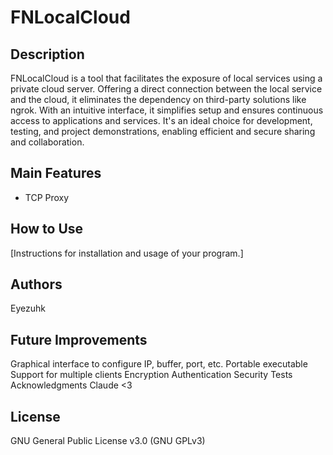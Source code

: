 # FNLocalCloud

## Description
FNLocalCloud is a tool that facilitates the exposure of local services using a private cloud server. Offering a direct connection between the local service and the cloud, it eliminates the dependency on third-party solutions like ngrok. With an intuitive interface, it simplifies setup and ensures continuous access to applications and services. It's an ideal choice for development, testing, and project demonstrations, enabling efficient and secure sharing and collaboration.

## Main Features
- TCP Proxy

## How to Use
[Instructions for installation and usage of your program.]

## Authors
Eyezuhk

## Future Improvements
Graphical interface to configure IP, buffer, port, etc.
Portable executable
Support for multiple clients
Encryption
Authentication
Security Tests
Acknowledgments
Claude <3

## License
GNU General Public License v3.0 (GNU GPLv3)
